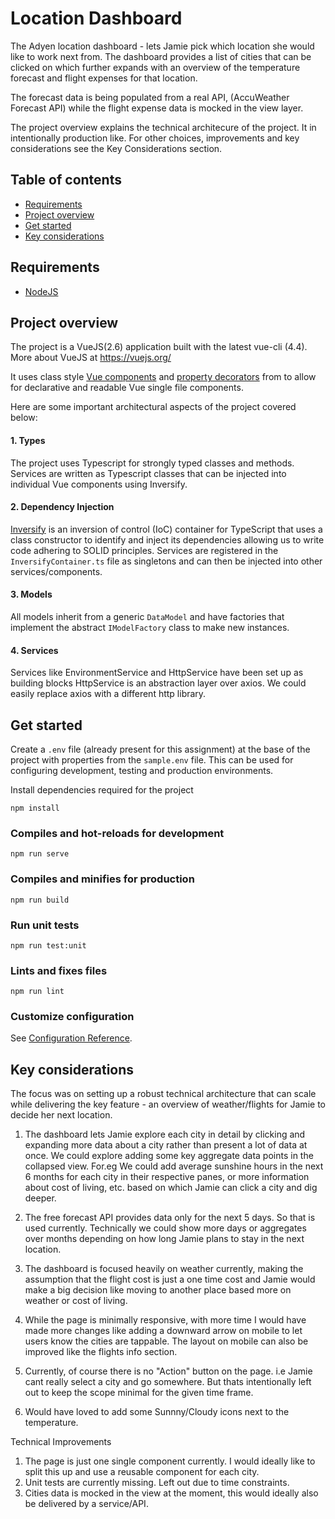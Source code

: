 # Location Dashboard

The Adyen location dashboard - lets Jamie pick which location she would like to work next from. The
dashboard provides a list of cities that can be clicked on which further expands
with an overview of the temperature forecast and flight expenses for that location.

The forecast data is being populated from a real API, (AccuWeather Forecast API) while 
the flight expense data is mocked in the view layer.

The project overview explains the technical architecure of the project. It in intentionally
 production like. For other choices, improvements and key considerations
see the Key Considerations section.
 

## Table of contents

- [Requirements](#requirements)
- [Project overview](#project-overview)
- [Get started](#project-setup)
- [Key considerations](#key-considerations)

## Requirements
 - [NodeJS](https://nodejs.org/en/)

## Project overview
The project is a VueJS(2.6) application built with the latest vue-cli (4.4). More about VueJS at https://vuejs.org/

It uses class style [Vue components](https://class-component.vuejs.org/) and [property decorators](https://github.com/kaorun343/vue-property-decorator) from 
to allow for declarative and readable Vue
single file components. 

Here are some important architectural aspects of the project covered below:

#### 1. Types
The project uses Typescript for strongly typed classes and methods. Services are written
as Typescript classes that can be injected into individual Vue components using Inversify.

#### 2. Dependency Injection
[Inversify](http://inversify.io/) is an inversion of control (IoC) container for TypeScript that
uses a class constructor to identify and inject its dependencies allowing us to write code adhering 
to SOLID principles. Services are registered in the `InversifyContainer.ts` file as singletons 
and can then be injected into other services/components.

#### 3. Models
All models inherit from a generic `DataModel` and have factories that implement the 
abstract `IModelFactory` class to make new instances.

#### 4. Services
Services like EnvironmentService and HttpService have been set up as building blocks
HttpService is an abstraction layer over axios. We could easily replace axios
with a different http library. 


## Get started
Create a `.env` file (already present for this assignment) at the base of the project with properties from the `sample.env` file. This
can be used for configuring development, testing and production environments.

Install dependencies required for the project
```
npm install
```

### Compiles and hot-reloads for development
```
npm run serve
```

### Compiles and minifies for production
```
npm run build
```

### Run unit tests
```
npm run test:unit
```

### Lints and fixes files
```
npm run lint
```

### Customize configuration
See [Configuration Reference](https://cli.vuejs.org/config/).

## Key considerations
The focus was on setting up a robust technical architecture that can scale while delivering
the key feature - an overview of weather/flights for Jamie to decide her next location.

1. The dashboard lets Jamie explore each city in detail by clicking and expanding more data about 
a city rather than present a lot of data at once. We could explore adding
some key aggregate data points in the collapsed view. For.eg We could add 
average sunshine hours in the next 6 months for each city in their respective panes, or more 
information about cost of living, etc. based on which Jamie can click a city and dig deeper.

2. The free forecast API provides data only for the next 5 days. So that is used currently. Technically we could show more days or aggregates over months depending
on how long Jamie plans to stay in the next location.

3. The dashboard is focused heavily on weather currently, making the assumption that
the flight cost is just a one time cost and Jamie would make a big decision like
moving to another place based more on weather or cost of living.

4. While the page is minimally responsive, with more time I would have made more
changes like adding a downward arrow on mobile to let users know the cities
are tappable. The layout on mobile can also be improved like the flights info section.

5. Currently, of course there is no "Action" button on  the page. i.e Jamie cant really
select a city and go somewhere. But thats intentionally left out to keep the scope 
minimal for the given time frame.

6. Would have loved to add some Sunnny/Cloudy icons next to the temperature.

Technical Improvements

1. The page is just one single component currently. I would ideally like to split
this up and use a reusable component for each city.
2. Unit tests are currently missing. Left out due to time constraints.
3. Cities data is mocked in the view at the moment, this would ideally also be
delivered by a service/API.


